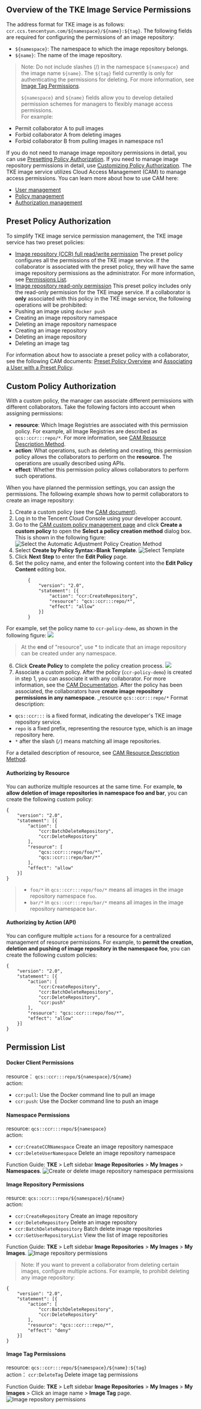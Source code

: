 ## Overview of the TKE Image Service Permissions

The address format for TKE image is as follows: `ccr.ccs.tencentyun.com/${namespace}/${name}:${tag}`.
The following fields are required for configuring the permissions of an image repository:

- `${namespace}`: The namespace to which the image repository belongs.
- `${name}`: The name of the image repository.

> Note: 
> Do not include slashes (/) in the namespace `${namespace}` and the image name `${name}`.
> The `${tag}` field currently is only for authenticating the permissions for deleting. For more information, see [Image Tag Permissions](#Tag).
>
> `${namespace}` and `${name}` fields allow you to develop detailed permission schemes for managers to flexibly manage access permissions.  
> For example:

- Permit collaborator A to pull images
- Forbid collaborator A from deleting images
- Forbid collaborator B from pulling images in namespace ns1

If you do not need to manage image repository permissions in detail, you can use [Presetting Policy Authorization](#PresetPolicyAuthorization).
If you need to manage image repository permissions in detail, use [Customizing Policy Authorization](#CustomPolicyAuthorization).
The TKE image service utilizes Cloud Access Management (CAM) to manage access permissions. You can learn more about how to use CAM here:

- [User management](https://intl.cloud.tencent.com/document/product/598/10599)
- [Policy management](https://intl.cloud.tencent.com/document/product/598/10601)
- [Authorization management](https://intl.cloud.tencent.com/document/product/598/10602)

<span id="PresetPpolicyAuthorization"></span>

## Preset Policy Authorization

To simplify TKE image service permission management, the TKE image service has two preset policies:

- [Image repository (CCR) full read/write permission](https://console.cloud.tencent.com/cam/policy/detail/419082&QcloudCCRFullAccess&2)
  The preset policy configures all the permissions of the TKE image service. If the collaborator is associated with the preset policy, they will have the same image repository permissions as the administrator. For more information, see [Permissions List](https://intl.cloud.tencent.com/document/product/457/11528).
- [Image repository read-only permission](https://console.cloud.tencent.com/cam/policy/detail/419084&QcloudCCRReadOnlyAccess&2)
  This preset policy includes only the read-only permission for the TKE image service. If a collaborator is **only** associated with this policy in the TKE image service, the following operations will be prohibited:
- Pushing an image using `docker push`
- Creating an image repository namespace
- Deleting an image repository namespace
- Creating an image repository
- Deleting an image repository
- Deleting an image tag

For information about how to associate a preset policy with a collaborator, see the following CAM documents: [Preset Policy Overview](https://intl.cloud.tencent.com/document/product/598/10601#.E9.A2.84.E8.AE.BE.E7.AD.96.E7.95.A5) and [Associating a User with a Preset Policy](https://intl.cloud.tencent.com/document/product/598/10602#.E9.A2.84.E8.AE.BE.E7.AD.96.E7.95.A5.E5.85.B3.E8.81.94.E7.94.A8.E6.88.B7).

<span id="CustomPolicyAuthorization"></span>

## Custom Policy Authorization

With a custom policy, the manager can associate different permissions with different collaborators.
Take the following factors into account when assigning permissions:

- **resource**: Which Image Registries are associated with this permission policy. For example, all Image Registries are described as `qcs::ccr:::repo/*`. For more information, see [CAM Resource Description Method](https://intl.cloud.tencent.com/document/product/598/10606).
- **action**: What operations, such as deleting and creating, this permission policy allows the collaborators to perform on the **resource**. The operations are usually described using APIs.
- **effect**: Whether this permission policy allows collaborators to perform such operations.

When you have planned the permission settings, you can assign the permissions. The following example shows how to permit collaborators to create an image repository:

1. Create a custom policy (see the [CAM document](https://intl.cloud.tencent.com/document/product/598/10601#.E8.87.AA.E5.AE.9A.E4.B9.89.E7.AD.96.E7.95.A5)).
2. Log in to the Tencent Cloud Console using your developer account.
3. Go to the [CAM custom policy management page](https://console.cloud.tencent.com/cam/policy/custom) and click **Create a custom policy** to open the **Select a policy creation method** dialog box. This is shown in the following figure:
   ![Select the Automatic Adjustment Policy Creation Method](https://main.qcloudimg.com/raw/6866d6a17e7f9f80d17ff8cc5430e821.png)
4. Select **Create by Policy Syntax**>**Blank Template**.
   ![Select Template](https://main.qcloudimg.com/raw/95aae943cf4c870e00fa35eb5c731379.png)
5. Click **Next Step** to enter the **Edit Policy** page.
6. Set the policy name, and enter the following content into the **Edit Policy Content** editing box.

```
        {
            "version": "2.0",
            "statement": [{
                "action": "ccr:CreateRepository",
                "resource": "qcs::ccr:::repo/*",
                "effect": "allow"
            }]
        }
```

 For example, set the policy name to `ccr-policy-demo`, as shown in the following figure:
![](https://main.qcloudimg.com/raw/6ddb62043ab1744ddbbd7ef9963dd838.png)

> At the **end** of "resource", use \* to indicate that an image repository can be created under any namespace.

6. Click **Create Policy** to complete the policy creation process.
   ![](https://main.qcloudimg.com/raw/077b225d89838abc6dfd1925096f7b30.png)
7. Associate a custom policy. After the policy (`ccr-policy-demo`) is created in step 1, you can associate it with any collaborator. For more information, see the [CAM Documentation](https://intl.cloud.tencent.com/document/product/598/10602#.E7.94.A8.E6.88.B7.E5.85.B3.E8.81.94.E8.87.AA.E5.AE.9A.E4.B9.89.E7.AD.96.E7.95.A5). After the policy has been associated, the collaborators have **create image repository permissions in any namespace**.
   \_resource `qcs::ccr:::repo/*` Format description:

- `qcs::ccr:::` is a fixed format, indicating the developer's TKE image repository service.
- `repo` is a fixed prefix, representing the resource type, which is an image repository here.
- `*` after the slash (`/`) means matching all image repositories.

For a detailed description of resource, see [CAM Resource Description Method](https://intl.cloud.tencent.com/document/product/598/10606).

#### Authorizing by Resource

You can authorize multiple resources at the same time. For example, **to allow deletion of image repositories in namespace foo and bar**, you can create the following custom policy:

```
{
    "version": "2.0",
    "statement": [{
        "action": [
            "ccr:BatchDeleteRepository",
            "ccr:DeleteRepository"
        ],
        "resource": [
            "qcs::ccr:::repo/foo/*",
            "qcs::ccr:::repo/bar/*"
        ],
        "effect": "allow"
    }]
}
```

> - `foo/*` in `qcs::ccr:::repo/foo/*` means all images in the image repository namespace `foo`.
> - `bar/*` in `qcs::ccr:::repo/bar/*` means all images in the image repository namespace `bar`.

#### Authorizing by Action (API)

You can configure multiple `actions` for a resource for a centralized management of resource permissions. For example, to **permit the creation, deletion and pushing of image repository in the namespace foo**, you can create the following custom policies:

```
{
    "version": "2.0",
    "statement": [{
        "action": [
            "ccr:CreateRepository",
            "ccr:BatchDeleteRepository",
            "ccr:DeleteRepository",
            "ccr:push"
        ],
        "resource": "qcs::ccr:::repo/foo/*",
        "effect": "allow"
    }]
}
```

## Permission List

#### Docker Client Permissions

resource： `qcs::ccr:::repo/${namespace}/${name}`  
action:

- `ccr:pull`: Use the Docker command line to pull an image
- `ccr:push`: Use the Docker command line to push an image

#### Namespace Permissions

resource: `qcs::ccr:::repo/${namespace}`  
action:

- `ccr:CreateCCRNamespace` Create an image repository namespace
- `ccr:DeleteUserNamespace` Delete an image repository namespace

Function Guide: **TKE** > Left sidebar **Image Repositories** > **My Images** > **Namespaces**.
![Create or delete image repository namespace permissions](https://main.qcloudimg.com/raw/d36011d537ebd09bc3467b1ea5308c52.png)

#### Image Repository Permissions

resurce: `qcs::ccr:::repo/${namespace}/${name}`  
action:

- `ccr:CreateRepository` Create an image repository
- `ccr:DeleteRepository` Delete an image repository
- `ccr:BatchDeleteRepository` Batch delete image repositories
- `ccr:GetUserRepositoryList` View the list of image repositories

Function Guide: **TKE** > Left sidebar **Image Repositories** > **My Images** > **My Images**.
![Image repository permissions](https://main.qcloudimg.com/raw/0e9d36ee49e29d73d930af53bf8ead16.png)

> Note: 
> If you want to prevent a collaborator from deleting certain images, configure multiple actions.
> For example, to prohibit deleting any image repository:

```
{
    "version": "2.0",
    "statement": [{
        "action": [
            "ccr:BatchDeleteRepository",
            "ccr:DeleteRepository"
        ],
        "resource": "qcs::ccr:::repo/*",
        "effect": "deny"
    }]
}
```

<span id="Tag"></span>

#### Image Tag Permissions

resource: `qcs::ccr:::repo/${namespace}/${name}:${tag}`  
action： `ccr:DeleteTag` Delete image tag permissions

Function Guide: **TKE** > Left sidebar **Image Repositories** > **My Images** > **My Images** > Click an image name > **Image Tag** page.
![Image repository permissions](https://main.qcloudimg.com/raw/f2f0accce0b3ee751e8d15f20e174a68.png)



